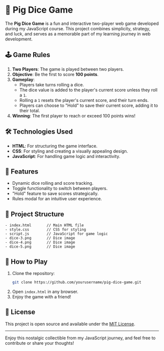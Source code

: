 
# 🎲 Pig Dice Game

The **Pig Dice Game** is a fun and interactive two-player web game developed during my JavaScript course. This project combines simplicity, strategy, and luck, and serves as a memorable part of my learning journey in web development.

## 🕹️ Game Rules
1. **Two Players**: The game is played between two players.
2. **Objective**: Be the first to score **100 points**.
3. **Gameplay**:
   - Players take turns rolling a dice.
   - The dice value is added to the player's current score unless they roll a `1`.
   - Rolling a `1` resets the player's current score, and their turn ends.
   - Players can choose to "Hold" to save their current score, adding it to their total.
4. **Winning**: The first player to reach or exceed 100 points wins!

## 🛠️ Technologies Used
- **HTML**: For structuring the game interface.
- **CSS**: For styling and creating a visually appealing design.
- **JavaScript**: For handling game logic and interactivity.

## 🚀 Features
- Dynamic dice rolling and score tracking.
- Toggle functionality to switch between players.
- "Hold" feature to save scores strategically.
- Rules modal for an intuitive user experience.

## 📂 Project Structure
```
- index.html       // Main HTML file
- style.css        // CSS for styling
- script.js        // JavaScript for game logic
- dice-3.png       // Dice image
- dice-4.png       // Dice image
- dice-5.png       // Dice image
```

## 🎨 How to Play
1. Clone the repository:
   ```bash
   git clone https://github.com/yourusername/pig-dice-game.git
   ```
2. Open `index.html` in any browser.
3. Enjoy the game with a friend!

## 📝 License
This project is open source and available under the [MIT License](LICENSE).

---

Enjoy this nostalgic collectible from my JavaScript journey, and feel free to contribute or share your thoughts!
